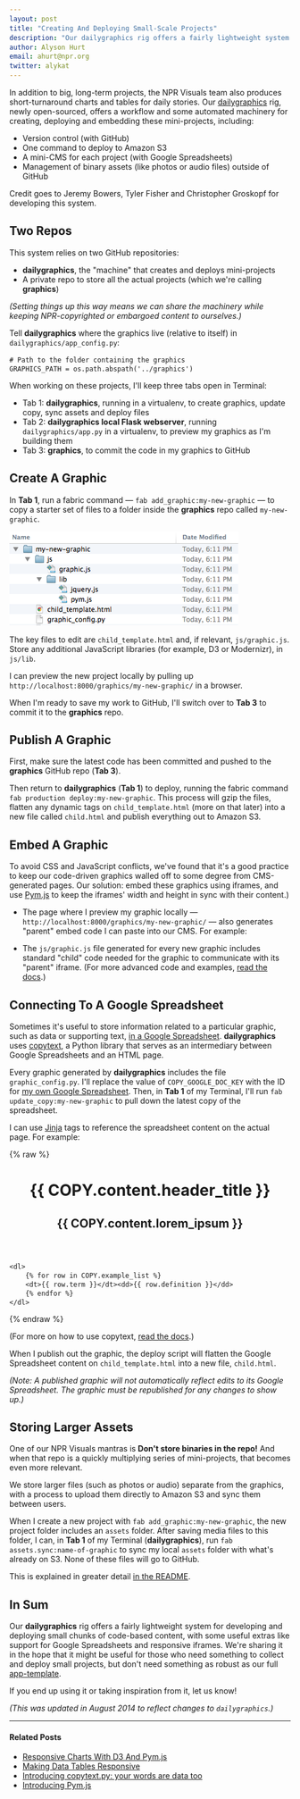 ```yaml
---
layout: post
title: "Creating And Deploying Small-Scale Projects"
description: "Our dailygraphics rig offers a fairly lightweight system for developing and deploying small chunks of code-based content, with some useful extras like support for Google Spreadsheets and responsive iframes."
author: Alyson Hurt
email: ahurt@npr.org
twitter: alykat
---
```


In addition to big, long-term projects, the NPR Visuals team also produces short-turnaround charts and tables for daily stories. Our [dailygraphics](https://github.com/nprapps/dailygraphics) rig, newly open-sourced, offers a workflow and some automated machinery for creating, deploying and embedding these mini-projects, including:

* Version control (with GitHub)
* One command to deploy to Amazon S3
* A mini-CMS for each project (with Google Spreadsheets)
* Management of binary assets (like photos or audio files) outside of GitHub

Credit goes to Jeremy Bowers, Tyler Fisher and Christopher Groskopf for developing this system.


## Two Repos

This system relies on two GitHub repositories:

* **dailygraphics**, the "machine" that creates and deploys mini-projects
* A private repo to store all the actual projects (which we're calling **graphics**)

_(Setting things up this way means we can share the machinery while keeping NPR-copyrighted or embargoed content to ourselves.)_

Tell **dailygraphics** where the graphics live (relative to itself) in ```dailygraphics/app_config.py```:

    # Path to the folder containing the graphics
    GRAPHICS_PATH = os.path.abspath('../graphics')

When working on these projects, I'll keep three tabs open in Terminal:

* Tab 1: **dailygraphics**, running in a virtualenv, to create graphics, update copy, sync assets and deploy files
* Tab 2: **dailygraphics local Flask webserver**, running ```dailygraphics/app.py``` in a virtualenv, to preview my graphics as I'm building them
* Tab 3: **graphics**, to commit the code in my graphics to GitHub


## Create A Graphic

In **Tab 1**, run a fabric command &mdash; ```fab add_graphic:my-new-graphic``` &mdash; to copy a starter set of files to a folder inside the **graphics** repo called ```my-new-graphic```.

<img src="/img/posts/my-new-graphic.png" alt="File tree">

The key files to edit are ```child_template.html``` and, if relevant, ```js/graphic.js```. Store any additional JavaScript libraries (for example, D3 or Modernizr), in ```js/lib```.

I can preview the new project locally by pulling up ```http://localhost:8000/graphics/my-new-graphic/``` in a browser.

When I'm ready to save my work to GitHub, I'll switch over to **Tab 3** to commit it to the **graphics** repo.


## Publish A Graphic

First, make sure the latest code has been committed and pushed to the **graphics** GitHub repo (**Tab 3**).

Then return to **dailygraphics** (**Tab 1**) to deploy, running the fabric command ```fab production deploy:my-new-graphic```. This process will gzip the files, flatten any dynamic tags on ```child_template.html``` (more on that later) into a new file called ```child.html``` and publish everything out to Amazon S3.


## Embed A Graphic

To avoid CSS and JavaScript conflicts, we've found that it's a good practice to keep our code-driven graphics walled off to some degree from CMS-generated pages. Our solution: embed these graphics using iframes, and use [Pym.js](http://blog.apps.npr.org/pym.js/) to keep the iframes' width and height in sync with their content.)

* The page where I preview my graphic locally &mdash; ```http://localhost:8000/graphics/my-new-graphic/``` &mdash; also generates "parent" embed code I can paste into our CMS. For example:

<script src="https://gist.github.com/alykat/5f542da906d6f57399d0.js"> </script>

* The ```js/graphic.js``` file generated for every new graphic includes standard "child" code needed for the graphic to communicate with its "parent" iframe. (For more advanced code and examples, [read the docs](http://blog.apps.npr.org/pym.js/).)

<script src="https://gist.github.com/alykat/617726d4591ea28e630d.js"> </script>

## Connecting To A Google Spreadsheet

Sometimes it's useful to store information related to a particular graphic, such as data or supporting text, [in a Google Spreadsheet](http://blog.apps.npr.org/2014/04/21/introducing-copytext-py.html). **dailygraphics** uses [copytext](https://github.com/nprapps/copytext), a Python library that serves as an intermediary between Google Spreadsheets and an HTML page.

Every graphic generated by **dailygraphics** includes the file ```graphic_config.py```. I'll replace the value of ```COPY_GOOGLE_DOC_KEY``` with the ID for [my own Google Spreadsheet](https://docs.google.com/spreadsheet/pub?key=0AlXMOHKxzQVRdHZuX1UycXplRlBfLVB0UVNldHJYZmc&output=html). Then, in **Tab 1** of my Terminal, I'll run ```fab update_copy:my-new-graphic``` to pull down the latest copy of the spreadsheet.

I can use [Jinja](http://jinja.pocoo.org/docs/templates/) tags to reference the spreadsheet content on the actual page. For example:

{% raw %}
    <header>
        <h1>{{ COPY.content.header_title }}</h1>
        <h2>{{ COPY.content.lorem_ipsum }}</h2>
    </header>

    <dl>
        {% for row in COPY.example_list %}
        <dt>{{ row.term }}</dt><dd>{{ row.definition }}</dd>
        {% endfor %}
    </dl>
{% endraw %}

(For more on how to use copytext, [read the docs](http://copytext.readthedocs.org).)

When I publish out the graphic, the deploy script will flatten the Google Spreadsheet content on ```child_template.html``` into a new file, ```child.html```.

_(Note: A published graphic will not automatically reflect edits to its Google Spreadsheet. The graphic must be republished for any changes to show up.)_


## Storing Larger Assets

One of our NPR Visuals mantras is **Don't store binaries in the repo!** And when that repo is a quickly multiplying series of mini-projects, that becomes even more relevant.

We store larger files (such as photos or audio) separate from the graphics, with a process to upload them directly to Amazon S3 and sync them between users.

When I create a new project with ```fab add_graphic:my-new-graphic```, the new project folder includes an ```assets``` folder. After saving media files to this folder, I can, in **Tab 1** of my Terminal (**dailygraphics**), run ```fab assets.sync:name-of-graphic``` to sync my local ```assets``` folder with what's already on S3. None of these files will go to GitHub.

This is explained in greater detail [in the README](https://github.com/nprapps/dailygraphics#storing-media-assets).


## In Sum

Our **dailygraphics** rig offers a fairly lightweight system for developing and deploying small chunks of code-based content, with some useful extras like support for Google Spreadsheets and responsive iframes. We're sharing it in the hope that it might be useful for those who need something to collect and deploy small projects, but don't need something as robust as our full [app-template](https://github.com/nprapps/app-template).

If you end up using it or taking inspiration from it, let us know!

_(This was updated in August 2014 to reflect changes to ```dailygraphics```.)_

----------

#### Related Posts

* [Responsive Charts With D3 And Pym.js](http://blog.apps.npr.org/2014/05/19/responsive-charts.html)
* [Making Data Tables Responsive](http://blog.apps.npr.org/2014/05/09/responsive-data-tables.html)
* [Introducing copytext.py: your words are data too](http://blog.apps.npr.org/2014/04/21/introducing-copytext-py.html)
* [Introducing Pym.js](https://source.opennews.org/en-US/articles/introducing-pym/)